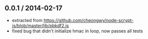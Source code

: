 0.0.1 / 2014-02-17
------------------
- extracted from https://github.com/cheongwy/node-scrypt-js/blob/master/lib/pbkdf2.js
- fixed bug that didn't initialize hmac in loop, now passes all tests